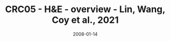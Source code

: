 ---
title: CRC05 - H&E - overview - Lin, Wang, Coy et al., 2021
image: https://labsyspharm.github.io/HTA-CRCATLAS-1/images/thumbnail-crc05-he-overview.jpg
date: '2008-01-14'
minerva_link: https://labsyspharm.github.io/HTA-CRCATLAS-1/minerva/crc05-he-overview.html
info_link: null
show_page_link: false
tags:
    - overview-crc
---